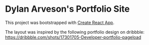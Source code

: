 # Dylan Arveson's Portfolio Site

This project was bootstrapped with [Create React App](https://github.com/facebook/create-react-app).

The layout was inspired by the following portfolio design on dribbble: https://dribbble.com/shots/17301705-Developer-portfolio-pageload